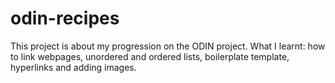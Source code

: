# odin-recipes
This project is about my progression on the ODIN project.
What I learnt: how to link webpages, unordered and ordered lists, boilerplate template, hyperlinks and adding images. 